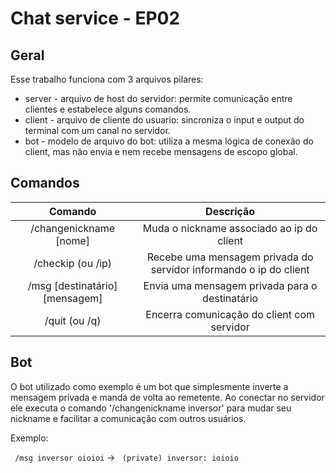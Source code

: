 # Chat service - EP02


## Geral
Esse trabalho funciona com 3 arquivos pilares:
* server - arquivo de host do servidor: permite comunicação entre clientes e estabelece alguns comandos.
* client - arquivo de cliente do usuario: sincroniza o input e output do terminal com um canal no servidor.
* bot - modelo de arquivo do bot: utiliza a mesma lógica de conexão do client, mas não envia e nem recebe mensagens de escopo global.


## Comandos

Comando | Descrição
:--: | :--:
/changenickname [nome] | Muda o nickname associado ao ip do client
/checkip (ou /ip) | Recebe uma mensagem privada do servidor informando o ip do client
/msg [destinatário] [mensagem] | Envia uma mensagem privada para o destinatário
/quit (ou /q) | Encerra comunicação do client com servidor

## Bot

O bot utilizado como exemplo é um bot que simplesmente inverte a mensagem privada e manda de volta ao remetente. Ao conectar no servidor ele executa o comando '/changenickname inversor' para mudar seu nickname e facilitar a comunicação com outros usuários.

Exemplo:


``` /msg inversor oioioi``` -> ``` (private) inversor: ioioio```